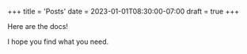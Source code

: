 +++
title = 'Posts'
date = 2023-01-01T08:30:00-07:00
draft = true
+++

Here are the docs!

I hope you find what you need.
